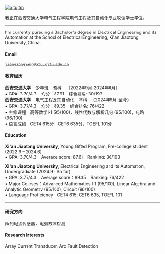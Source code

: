 [![xjtujtm](https://img.shields.io/badge/xjtujtm-github-blue?logo=github)](https://github.com/xjtujtm)

我正在西安交通大学电气工程学院电气工程及其自动化专业攻读学士学位。

---

I'm currently pursuing a Bachelor's degree in Electrical Engineering and its Automation at the School of Electrical Engineering, Xi'an Jiaotong University, China.

#### Email
<code>jiangsongyang@stu.xjtu.edu.cn</code>  

#### 教育经历
**西安交通大学** &ensp; 少年班 &ensp; 预科 &ensp; （2022年9月‑2024年6月）<br>
• GPA: 3.70/4.3 &ensp; 均分：87.61 &ensp; 综合排名: 30/193 <br>
**西安交通大学** &ensp; 电气工程及其自动化 &ensp; 本科 &ensp;（2024年9月‑至今）<br>
• GPA: 3.77/4.3 &ensp; 均分：89.35 &ensp; 综合排名: 76/422 <br>
• 主修课程：高等数学I‑1 (95/100)，线性代数与解析几何 (95/100)，电路 (96/100) <br>
• 语言成绩：CET4 615分，CET6 635分，TOEFL 101分

#### Education  
**Xi'an Jiaotong University**, Young Gifted Program, Pre-college student (2022.9 – 2024.6) <br>
• GPA: 3.70/4.3 &ensp; Average score: 87.61 &ensp; Ranking: 30/193 <br>  

**Xi'an Jiaotong University**, Electrical Engineering and its Automation, Undergraduate (2024.9 ‑ So far) <br>
• GPA: 3.77/4.3 &ensp; Average score：89.35 &ensp; Ranking: 76/422 <br>
• Major Courses：Advanced Mathematics I‑1 (95/100), Linear Algebra and Analytic Geometry (95/100), Circuit (96/100) <br>
• Language Proficiency：CET4 615, CET6 635, TOEFL 101

---

#### 研究方向
阵列电流传感器，电弧故障检测

#### Research Interests  
Array Current Transducer, Arc Fault Detection